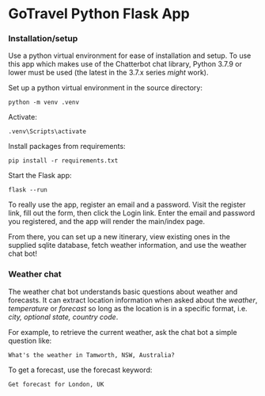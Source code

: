 # GoTravel Python Flask App

### Installation/setup
Use a python virtual environment for ease of installation and setup. To use this app
which makes use of the Chatterbot chat library, Python 3.7.9 or lower must be used
(the latest in the 3.7.x series _might_ work).

Set up a python virtual environment in the source directory:

``python -m venv .venv``

Activate:

``.venv\Scripts\activate``

Install packages from requirements:

``pip install -r requirements.txt``

Start the Flask app:

``flask --run``

To really use the app, register an email and a password. Visit the register link, fill
out the form, then click the Login link.  Enter the email and password you registered,
and the app will render the main/index page.

From there, you can set up a new itinerary, view existing ones in the supplied sqlite
database, fetch weather information, and use the weather chat bot!

### Weather chat
The weather chat bot understands basic questions about weather and forecasts. It can
extract location information when asked about the _weather_, _temperature_ or
_forecast_ so long as the location is in a specific format, i.e. *_city_, _optional state_,
_country code_*.

For example, to retrieve the current weather, ask the chat bot a simple question like:

``What's the weather in Tamworth, NSW, Australia?``

To get a forecast, use the forecast keyword:

``Get forecast for London, UK``

